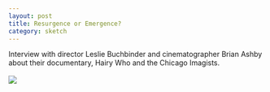 ```yaml
---
layout: post
title: Resurgence or Emergence?
category: sketch
---
```


Interview with director Leslie Buchbinder and cinematographer Brian Ashby about their documentary, Hairy Who and the Chicago Imagists.
<br>
<br>
<img src="../../img/HairyWho.jpg">